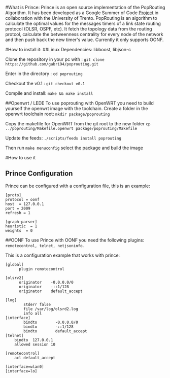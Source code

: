 #What is Prince:
Prince is an open source implementation of the PopRouting Algorithm. It has been developed as a Google Summer of Code [Project](https://summerofcode.withgoogle.com/projects/#5453035123769344) in collaboration with the University of Trento. 
PopRouting is an algorithm to calculate the optimal values for the messages timers of a link state routing protocol (OLSR, OSPF, etc). 
It fetch the topology data from the routing protcol, calculate the betweenness centrality for every node of the network and then push back the new timer's value. Currently it only supports OONF.


#How to install it:
##Linux
Dependencies: libboost, libjson-c

Clone the repository in your pc with :
`git clone https://github.com/gabri94/poprouting.git`

Enter in the directory :
`cd poprouting`

Checkout the v0.1 :
`git checkout v0.1`

Compile and install:
`make && make install`



##Openwrt / LEDE
To use poprouting with OpenWRT you need to build yourself the openwrt image with the toolchain. 
Create a folder in the openwrt toolchain root:
`mkdir package/poprouting`

Copy the makefile for OpenWRT from the git root to the new folder
`cp ../poprouting/Makefile.openwrt package/poprouting/Makefile`

Update the feeds:
`./scripts/feeds install poprouting`

Then run `make menuconfig` select the package and build the image

#How to use it
## Prince Configuration
Prince can be configured with a configuration file, this is an example:
```
[proto]
protocol = oonf
host  = 127.0.0.1
port = 2009
refresh = 1

[graph-parser]
heuristic  = 1
weights  = 0

```


##OONF
To use Prince with OONF you need the following plugins: `remotecontrol, telnet, netjsoninfo`. 

This is a configuration example that works with prince:
```
[global]
      plugin remotecontrol

[olsrv2]
      originator    -0.0.0.0/0
      originator    -::1/128
      originator    default_accept
                  
[log]
        stderr false
        file /var/log/olsrd2.log
        info all
[interface]
        bindto        -0.0.0.0/0
        bindto        -::1/128
        bindto        default_accept
[telnet]
	bindto	127.0.0.1
	allowed session 10

[remotecontrol]
	acl	default_accept

[interface=wlan0]
[interface=lo]
```
